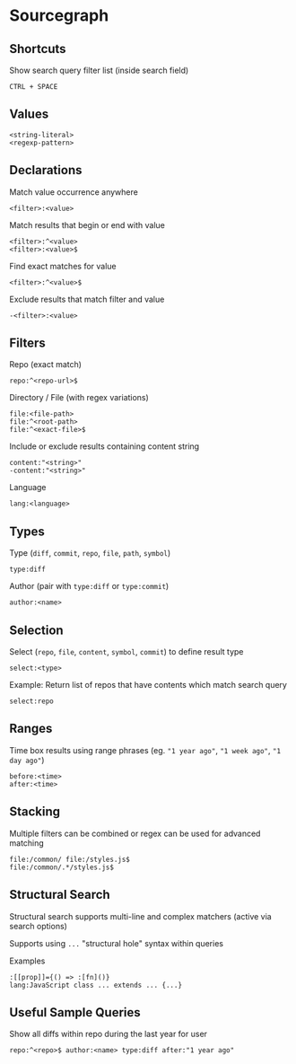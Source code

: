 # Sourcegraph

## Shortcuts

Show search query filter list (inside search field)

    CTRL + SPACE

## Values

    <string-literal>
    <regexp-pattern>

## Declarations

Match value occurrence anywhere

    <filter>:<value>

Match results that begin or end with value

    <filter>:^<value>
    <filter>:<value>$

Find exact matches for value

    <filter>:^<value>$

Exclude results that match filter and value

    -<filter>:<value>

## Filters

Repo (exact match)

    repo:^<repo-url>$

Directory / File (with regex variations)

    file:<file-path>
    file:^<root-path>
    file:^<exact-file>$

Include or exclude results containing content string

    content:"<string>"
    -content:"<string>"

Language

    lang:<language>

## Types

Type (`diff`, `commit`, `repo`, `file`, `path`, `symbol`)

    type:diff

Author (pair with `type:diff` or `type:commit`)

    author:<name>

## Selection

Select (`repo`, `file`, `content`, `symbol`, `commit`) to define result type

    select:<type>

Example: Return list of repos that have contents which match search query

    select:repo

## Ranges

Time box results using range phrases (eg. `"1 year ago"`, `"1 week ago"`, `"1 day ago"`)

    before:<time>
    after:<time>

## Stacking

Multiple filters can be combined or regex can be used for advanced matching

    file:/common/ file:/styles.js$
    file:/common/.*/styles.js$

## Structural Search

Structural search supports multi-line and complex matchers (active via search options)

Supports using `...` "structural hole" syntax within queries

Examples

    :[[prop]]={() => :[fn]()}
    lang:JavaScript class ... extends ... {...}

## Useful Sample Queries

Show all diffs within repo during the last year for user

    repo:^<repo>$ author:<name> type:diff after:"1 year ago"
